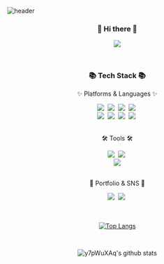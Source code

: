 ![header](https://capsule-render.vercel.app/api?type=Waving&animation=fadeIn&color=D9EFCC&height=270&section=header&text=%20HELLO%20&fontSize=65&fontColor=FFFFFF&fontAlignY=40&desc=y7pWuXAq's%20GitHub%20Profile&descSize=15&descAlign=57&descAlignY=52)

<div align=center>
<h3>🧸 Hi there 👋</h3>
<p align="center">
  <a href="https://hits.seeyoufarm.com"><img src="https://hits.seeyoufarm.com/api/count/incr/badge.svg?url=https%3A%2F%2Fgithub.com%2Fy7pWuXAq&count_bg=%23D9EFCC&title_bg=%2386757E&icon=github.svg&icon_color=%23E1DEDE&title=hits&edge_flat=false"/></a>
</p>
</div>
<br>

<!--
**y7pWuXAq/y7pWuXAq** is a ✨ _special_ ✨ repository because its `README.md` (this file) appears on your GitHub profile.

Here are some ideas to get you started:

- 🔭 I’m currently working on ...
- 🌱 I’m currently learning ...
- 👯 I’m looking to collaborate on ...
- 🤔 I’m looking for help with ...
- 💬 Ask me about ...
- 📫 How to reach me: ...
- 😄 Pronouns: ...
- ⚡ Fun fact: ...
-->

 
<div align=center>
	<h3>📚 Tech Stack 📚</h3>
	<p>✨ Platforms & Languages ✨</p>
</div>
<div align="center">
    <img src="https://img.shields.io/badge/Python-3776AB?style=flat-square&logo=python&logoColor=white"/></a>&nbsp
    <img src="https://img.shields.io/badge/C-A8B9CC?style=flat-square&logo=c&logoColor=white"/></a>&nbsp
	<img src="https://img.shields.io/badge/C%23-512BD4?style=flat-square&logo=csharp&logoColor=white"/></a>&nbsp
    <img src="https://img.shields.io/badge/C++-00599C?style=flat-square&logo=cplusplus&logoColor=white"/></a>&nbsp
    <br>
    <img src="https://img.shields.io/badge/Mysql-4479A1?style=flat-square&logo=mysql&logoColor=white"/></a>&nbsp
    <img src="https://img.shields.io/badge/Linux-FCC624?style=flat-square&logo=linux&logoColor=white"/></a>&nbsp
    <img src="https://img.shields.io/badge/CSS3-1572B6?style=flat-square&logo=css3&logoColor=white"/></a>&nbsp
    <img src="https://img.shields.io/badge/HTML5-E34F26?style=flat-square&logo=html5&logoColor=white"/></a>&nbsp
	
</div>
<br>
<div align=center>
	<p>🛠 Tools 🛠</p>
</div>
<div align=center>
	<img src="https://img.shields.io/badge/Visual Studio Code-007ACC?style=flat-square&logo=visualstudiocode&logoColor=white"/></a>&nbsp
	<img src="https://img.shields.io/badge/Visual Studio-5C2D91?style=flat-square&logo=visualstudio&logoColor=white"/></a>&nbsp
	<br>
    <img src="https://img.shields.io/badge/GitHub-181717?style=flat-square&logo=GitHub&logoColor=white"/></a>
</div>
<br>


<div align=center>
	<p>🎨 Portfolio & SNS 🎨</p>
</div>
<div align=center>
    <a href="#" target="_blank"><img src="https://img.shields.io/badge/Portfolio-FF3633?style=flat-square&logo=githubsponsors&logoColor=white"/></a>&nbsp
    <a href="mailto:1DvL2EOn@gmail.com" target="_blank"><img src="https://img.shields.io/badge/Mail-F06B66?style=flat-square&logo=Gmail&logoColor=white"/></a>&nbsp
	<br>
</div>
<br>
<br>


<div align=center>

[![Top Langs](https://github-readme-stats.vercel.app/api/top-langs/?username=y7pWuXAq&show_icons=true&theme=vue&layout=compact)](https://github.com/y7pWuXAq/github-readme-stats)

<br>

![y7pWuXAq's github stats](https://github-readme-stats.vercel.app/api?username=y7pWuXAq&theme=vue&show_icons=true)
